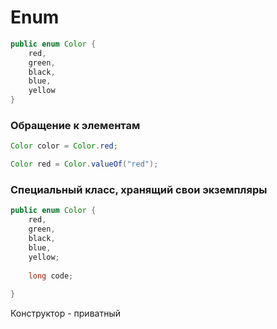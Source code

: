 # Enum

```java
public enum Color {
    red,
    green,
    black,
    blue,
    yellow
}
```

### Обращение к элементам

```java
Color color = Color.red;

Color red = Color.valueOf("red");
```

### Специальный класс, хранящий свои экземпляры

```java
public enum Color {
    red,
    green,
    black,
    blue,
    yellow;
    
    long code;
    
}
```
Конструктор - приватный